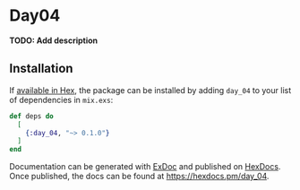 # Day04

**TODO: Add description**

## Installation

If [available in Hex](https://hex.pm/docs/publish), the package can be installed
by adding `day_04` to your list of dependencies in `mix.exs`:

```elixir
def deps do
  [
    {:day_04, "~> 0.1.0"}
  ]
end
```

Documentation can be generated with [ExDoc](https://github.com/elixir-lang/ex_doc)
and published on [HexDocs](https://hexdocs.pm). Once published, the docs can
be found at <https://hexdocs.pm/day_04>.


